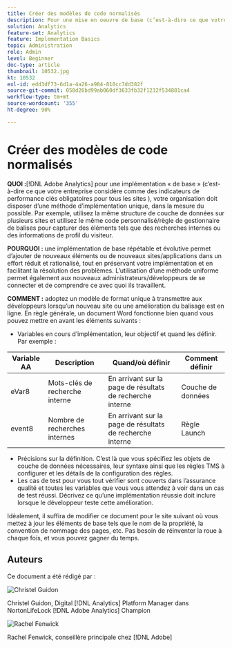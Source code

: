 ```yaml
---
title: Créer des modèles de code normalisés
description: Pour une mise en oeuvre de base (c’est-à-dire ce que votre entreprise considère comme les indicateurs de performance clés obligatoires pour tous) [!DNL Adobe Analytics] sites), votre organisation doit disposer d’une méthode de mise en oeuvre unique, si possible.
solution: Analytics
feature-set: Analytics
feature: Implementation Basics
topic: Administration
role: Admin
level: Beginner
doc-type: article
thumbnail: 10532.jpg
kt: 10532
exl-id: edd3df73-6d1a-4a26-a984-810cc7dd382f
source-git-commit: 058d26bd99ab060df3633fb32f1232f534881ca4
workflow-type: tm+mt
source-wordcount: '355'
ht-degree: 90%

---
```


# Créer des modèles de code normalisés

**QUOI :**[!DNL Adobe Analytics] pour une implémentation « de base » (c’est-à-dire ce que votre entreprise considère comme des indicateurs de performance clés obligatoires pour tous les sites ), votre organisation doit disposer d’une méthode d’implémentation unique, dans la mesure du possible. Par exemple, utilisez la même structure de couche de données sur plusieurs sites et utilisez le même code personnalisé/règle de gestionnaire de balises pour capturer des éléments tels que des recherches internes ou des informations de profil du visiteur.

**POURQUOI :** une implémentation de base répétable et évolutive permet d’ajouter de nouveaux éléments ou de nouveaux sites/applications dans un effort réduit et rationalisé, tout en préservant votre implémentation et en facilitant la résolution des problèmes. L’utilisation d’une méthode uniforme permet également aux nouveaux administrateurs/développeurs de se connecter et de comprendre ce avec quoi ils travaillent.

**COMMENT :** adoptez un modèle de format unique à transmettre aux développeurs lorsqu’un nouveau site ou une amélioration du balisage est en ligne. En règle générale, un document Word fonctionne bien quand vous pouvez mettre en avant les éléments suivants :

* Variables en cours d’implémentation, leur objectif et quand les définir. Par exemple :

| Variable AA | Description | Quand/où définir | Comment définir |
|--- |--- |--- |--- |
| eVar8 | Mots-clés de recherche interne | En arrivant sur la page de résultats de recherche interne | Couche de données |
| event8 | Nombre de recherches internes | En arrivant sur la page de résultats de recherche interne | Règle Launch |

* Précisions sur la définition. C’est là que vous spécifiez les objets de couche de données nécessaires, leur syntaxe ainsi que les règles TMS à configurer et les détails de la configuration des règles.
* Les cas de test pour vous tout vérifier sont couverts dans l’assurance qualité et toutes les variables que vous vous attendez à voir dans un cas de test réussi. Décrivez ce qu’une implémentation réussie doit inclure lorsque le développeur teste cette amélioration.

Idéalement, il suffira de modifier ce document pour le site suivant où vous mettez à jour les éléments de base tels que le nom de la propriété, la convention de nommage des pages, etc. Pas besoin de réinventer la roue à chaque fois, et vous pouvez gagner du temps.

## Auteurs

Ce document a été rédigé par :

![Christel Guidon](assets/Christel-Headshot-150.png)

Christel Guidon, Digital [!DNL Analytics] Platform Manager dans NortonLifeLock
[!DNL Adobe Analytics] Champion

![Rachel Fenwick](assets/Rachel-Fenwick-150.png)

Rachel Fenwick, conseillère principale chez [!DNL Adobe]

